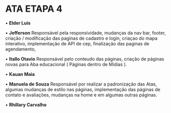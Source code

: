 # ATA ETAPA 4
• **Elder Luis**


• **Jefferson**
Responsável pela responsividade, mudanças da nav bar, footer, criação / modificação das paginas de cadastro e login, criaçao do mapa interativo, implementação de API de cep, finalização das paginas de agendamento,

• **Itallo Otavio**
Responsável pelo conteudo das páginas, criação de páginas novas para Aba educacional ( Páginas dentro de Midias ).


• **Kauan Maia**


• **Manuela de Souza**
Responsável por realizar a padronização das Atas, algumas mudanças de estilo nas páginas, implementação das páginas de contato e avaliações, mudanças na home e em algumas outras páginas.


• **Rhillary Carvalho**


